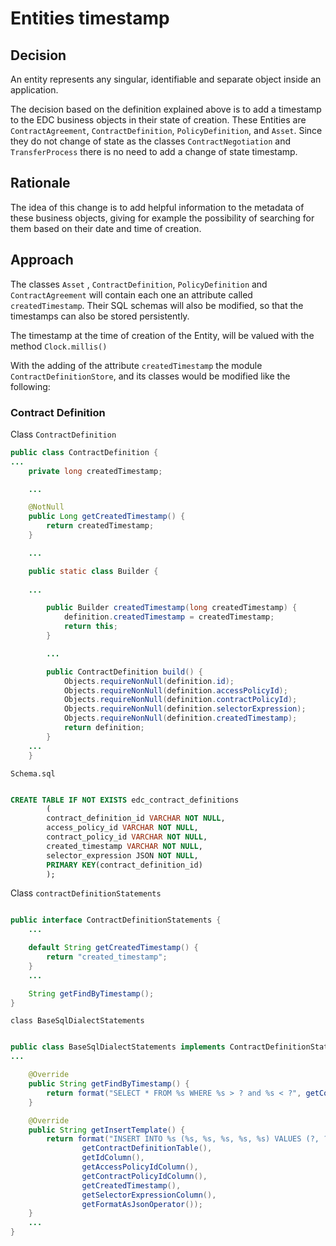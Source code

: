 # Entities timestamp

## Decision

An entity represents any singular, identifiable and separate object inside an application.

The decision based on the definition explained above is to add a timestamp to the EDC business objects in their state of
creation. These Entities are `ContractAgreement`, `ContractDefinition`, `PolicyDefinition`, and `Asset`. Since they do
not change of state as the classes `ContractNegotiation` and `TransferProcess` there is no need to add a change of state
timestamp.

## Rationale

The idea of this change is to add helpful information to the metadata of these business objects, giving for example the
possibility of searching for them based on their date and time of creation.

## Approach

The classes `Asset` , `ContractDefinition`, `PolicyDefinition` and `ContractAgreement` will contain each one an
attribute called `createdTimestamp`. Their SQL schemas will also be modified, so that the timestamps can also be stored
persistently.

The timestamp at the time of creation of the Entity, will be valued with the method `Clock.millis()`

With the adding of the attribute `createdTimestamp` the module `ContractDefinitionStore`, and its classes would be
modified like the following:

### Contract Definition

Class `ContractDefinition`

```Java
public class ContractDefinition {
...
    private long createdTimestamp;

    ...

    @NotNull
    public Long getCreatedTimestamp() {
        return createdTimestamp;
    }

    ...

    public static class Builder {
    
    ...

        public Builder createdTimestamp(long createdTimestamp) {
            definition.createdTimestamp = createdTimestamp;
            return this;
        }

        ...

        public ContractDefinition build() {
            Objects.requireNonNull(definition.id);
            Objects.requireNonNull(definition.accessPolicyId);
            Objects.requireNonNull(definition.contractPolicyId);
            Objects.requireNonNull(definition.selectorExpression);
            Objects.requireNonNull(definition.createdTimestamp);
            return definition;
        }
    ...
    }
```

`Schema.sql`

```sql

CREATE TABLE IF NOT EXISTS edc_contract_definitions
        (
        contract_definition_id VARCHAR NOT NULL,
        access_policy_id VARCHAR NOT NULL,
        contract_policy_id VARCHAR NOT NULL,
        created_timestamp VARCHAR NOT NULL,
        selector_expression JSON NOT NULL,
        PRIMARY KEY(contract_definition_id)
        );
```

Class `contractDefinitionStatements`

```java

public interface ContractDefinitionStatements {
    ...

    default String getCreatedTimestamp() {
        return "created_timestamp";
    }
    ...

    String getFindByTimestamp();
}

```

`class BaseSqlDialectStatements`

```java

public class BaseSqlDialectStatements implements ContractDefinitionStatements {
...

    @Override
    public String getFindByTimestamp() {
        return format("SELECT * FROM %s WHERE %s > ? and %s < ?", getContractDefinitionTable(), getCreatedTimestamp());
    }

    @Override
    public String getInsertTemplate() {
        return format("INSERT INTO %s (%s, %s, %s, %s, %s) VALUES (?, ?, ?, ?, ?%s)",
                getContractDefinitionTable(),
                getIdColumn(),
                getAccessPolicyIdColumn(),
                getContractPolicyIdColumn(),
                getCreatedTimestamp(),
                getSelectorExpressionColumn(),
                getFormatAsJsonOperator());
    }    
    ...
}
```